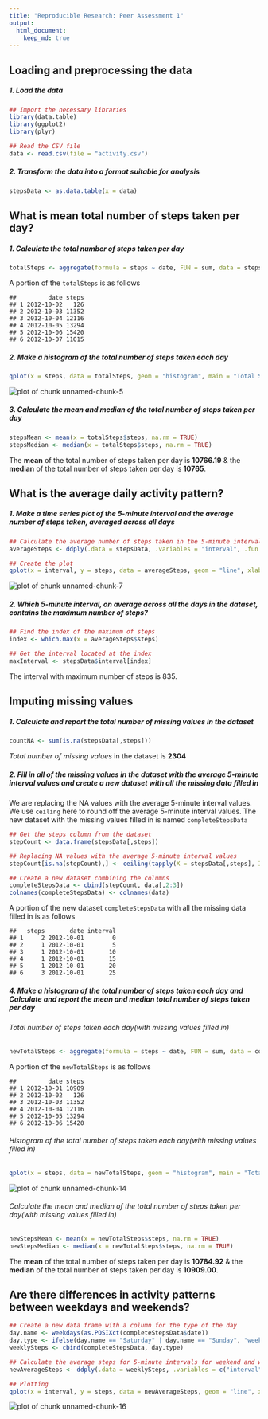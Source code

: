 ```yaml
---
title: "Reproducible Research: Peer Assessment 1"
output:
  html_document:
    keep_md: true
---
```




## Loading and preprocessing the data

##### 1. Load the data


```r
## Import the necessary libraries
library(data.table)
library(ggplot2)
library(plyr)

## Read the CSV file
data <- read.csv(file = "activity.csv")
```

##### 2. Transform the data into a format suitable for analysis


```r
stepsData <- as.data.table(x = data)
```

## What is mean total number of steps taken per day?

##### 1. Calculate the total number of steps taken per day


```r
totalSteps <- aggregate(formula = steps ~ date, FUN = sum, data = stepsData)
```

A portion of the `totalSteps` is as follows


```
##         date steps
## 1 2012-10-02   126
## 2 2012-10-03 11352
## 3 2012-10-04 12116
## 4 2012-10-05 13294
## 5 2012-10-06 15420
## 6 2012-10-07 11015
```
##### 2. Make a histogram of the total number of steps taken each day


```r
qplot(x = steps, data = totalSteps, geom = "histogram", main = "Total Steps Per Day")
```

![plot of chunk unnamed-chunk-5](figure/unnamed-chunk-5-1.png) 

##### 3. Calculate the mean and median of the total number of steps taken per day


```r
stepsMean <- mean(x = totalSteps$steps, na.rm = TRUE)
stepsMedian <- median(x = totalSteps$steps, na.rm = TRUE)
```

The **mean** of the total number of steps taken per day is **10766.19** & the **median** of the total number of steps taken per day is **10765**.

## What is the average daily activity pattern?

##### 1. Make a time series plot of the 5-minute interval and the average number of steps taken, averaged across all days


```r
## Calculate the average number of steps taken in the 5-minute interval
averageSteps <- ddply(.data = stepsData, .variables = "interval", .fun = summarise, steps = mean(steps, na.rm = TRUE))

## Create the plot
qplot(x = interval, y = steps, data = averageSteps, geom = "line", xlab = "5-Minute Interval(HHMM)", ylab = "Average Number of Steps", main = "Time Series of Avg. Steps Against 5-Minute Interval")
```

![plot of chunk unnamed-chunk-7](figure/unnamed-chunk-7-1.png) 

##### 2. Which 5-minute interval, on average across all the days in the dataset, contains the maximum number of steps?


```r
## Find the index of the maximum of steps
index <- which.max(x = averageSteps$steps)

## Get the interval located at the index
maxInterval <- stepsData$interval[index]
```

The interval with maximum number of steps is 835.

## Imputing missing values

##### 1. Calculate and report the total number of missing values in the dataset


```r
countNA <- sum(is.na(stepsData[,steps]))
```

*Total number of missing values* in the dataset is **2304**

##### 2.  Fill in all of the missing values in the dataset with the average 5-minute interval values and create a new dataset with all the missing data filled in

We are replacing the NA values with the average 5-minute interval values. We use `ceiling` here to round off the average 5-minute interval values. The new dataset with the missing values filled in is named `completeStepsData`


```r
## Get the steps column from the dataset
stepCount <- data.frame(stepsData[,steps])

## Replacing NA values with the average 5-minute interval values
stepCount[is.na(stepCount),] <- ceiling(tapply(X = stepsData[,steps], INDEX = stepsData[,interval], FUN = mean, na.rm = TRUE))

## Create a new dataset combining the columns
completeStepsData <- cbind(stepCount, data[,2:3])
colnames(completeStepsData) <- colnames(data)
```

A portion of the new dataset `completeStepsData` with all the missing data filled in is as follows


```
##   steps       date interval
## 1     2 2012-10-01        0
## 2     1 2012-10-01        5
## 3     1 2012-10-01       10
## 4     1 2012-10-01       15
## 5     1 2012-10-01       20
## 6     3 2012-10-01       25
```

##### 4. Make a histogram of the total number of steps taken each day and Calculate and report the mean and median total number of steps taken per day

###### Total number of steps taken each day(with  missing values filled in)


```r
newTotalSteps <- aggregate(formula = steps ~ date, FUN = sum, data = completeStepsData)
```

A portion of the `newTotalSteps` is as follows


```
##         date steps
## 1 2012-10-01 10909
## 2 2012-10-02   126
## 3 2012-10-03 11352
## 4 2012-10-04 12116
## 5 2012-10-05 13294
## 6 2012-10-06 15420
```

###### Histogram of the total number of steps taken each day(with  missing values filled in)


```r
qplot(x = steps, data = newTotalSteps, geom = "histogram", main = "Total Steps Per Day With Missing Data Filled In")
```

![plot of chunk unnamed-chunk-14](figure/unnamed-chunk-14-1.png) 

###### Calculate the mean and median of the total number of steps taken per day(with  missing values filled in)


```r
newStepsMean <- mean(x = newTotalSteps$steps, na.rm = TRUE)
newStepsMedian <- median(x = newTotalSteps$steps, na.rm = TRUE)
```

The **mean** of the total number of steps taken per day is **10784.92** & the **median** of the total number of steps taken per day is **10909.00**.

## Are there differences in activity patterns between weekdays and weekends?


```r
## Create a new data frame with a column for the type of the day
day.name <- weekdays(as.POSIXct(completeStepsData$date))
day.type <- ifelse(day.name == "Saturday" | day.name == "Sunday", "weekend", "weekday" )
weeklySteps <- cbind(completeStepsData, day.type)

## Calculate the average steps for 5-minute intervals for weekend and weekday
newAverageSteps <- ddply(.data = weeklySteps, .variables = c("interval", "day.type"), .fun = summarise, steps = mean(steps))

## Plotting
qplot(x = interval, y = steps, data = newAverageSteps, geom = "line", xlab = "5-Minute Interval(HHMM)", ylab = "Average Number of Steps", main = "Time Series of Avg. Steps Against 5-Minute Interval", facets = day.type ~ .)
```

![plot of chunk unnamed-chunk-16](figure/unnamed-chunk-16-1.png) 
